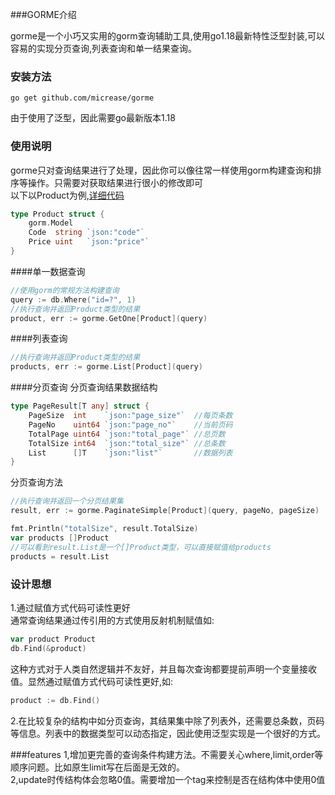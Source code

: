 
###GORME介绍

gorme是一个小巧又实用的gorm查询辅助工具,使用go1.18最新特性泛型封装,可以容易的实现分页查询,列表查询和单一结果查询。
### 安装方法
```
go get github.com/micrease/gorme
```
由于使用了泛型，因此需要go最新版本1.18  
### 使用说明
gorme只对查询结果进行了处理，因此你可以像往常一样使用gorm构建查询和排序等操作。只需要对获取结果进行很小的修改即可  
以下以Product为例,[详细代码](https://github.com/micrease/gorme/blob/master/example/example.go)
```go
type Product struct {
	gorm.Model
	Code  string `json:"code"`
	Price uint   `json:"price"`
}
```
####单一数据查询
```go
//使用gorm的常规方法构建查询
query := db.Where("id=?", 1)
//执行查询并返回Product类型的结果
product, err := gorme.GetOne[Product](query)
```

####列表查询
```go
//执行查询并返回Product类型的结果
products, err := gorme.List[Product](query)
```

####分页查询
分页查询结果数据结构
```go
type PageResult[T any] struct {
	PageSize  int    `json:"page_size"`  //每页条数
	PageNo    uint64 `json:"page_no"`    //当前页码
	TotalPage uint64 `json:"total_page"` //总页数
	TotalSize int64  `json:"total_size"` //总条数
	List      []T    `json:"list"`       //数据列表
}
```
分页查询方法
```go
//执行查询并返回一个分页结果集
result, err := gorme.PaginateSimple[Product](query, pageNo, pageSize)

fmt.Println("totalSize", result.TotalSize)
var products []Product
//可以看到result.List是一个[]Product类型，可以直接赋值给products
products = result.List
```
### 设计思想
1.通过赋值方式代码可读性更好  
通常查询结果通过传引用的方式使用反射机制赋值如:
```go
var product Product
db.Find(&product)
```
这种方式对于人类自然逻辑并不友好，并且每次查询都要提前声明一个变量接收值。显然通过赋值方式代码可读性更好,如:
```go
product := db.Find()
```
2.在比较复杂的结构中如分页查询，其结果集中除了列表外，还需要总条数，页码等信息。列表中的数据类型可以动态指定，因此使用泛型实现是一个很好的方式。

###features
1,增加更完善的查询条件构建方法。不需要关心where,limit,order等顺序问题。比如原生limit写在后面是无效的。  
2,update时传结构体会忽略0值。需要增加一个tag来控制是否在结构体中使用0值
